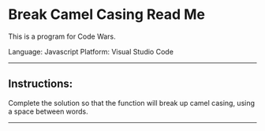# Break Camel Casing Read Me

This is a program for Code Wars.

Language: Javascript
Platform: Visual Studio Code

-------------------

## Instructions:

Complete the solution so that the function will break up camel casing, using a space between words.

--------------------
